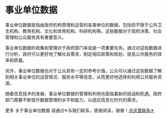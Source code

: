 # 事业单位数据

事业单位数据是指由政府机构管理和运营的各类单位的数据，包括但不限于公共卫生机构、教育机构、文化和体育机构、科研机构等。这些数据对于政府决策、社会管理和公众服务具有重要意义。

事业单位数据的收集和管理对于政府部门来说是一项重要任务。通过对这些数据进行分析，政府可以更好地了解社会需求，制定相应政策和规划，提高公共服务的效率和质量。

另外，事业单位数据也对于公众具有一定的参考价值。公众可以通过这些数据了解到相关事业单位的运营情况、服务水平等信息，从而更好地选择和利用公共服务资源。

随着信息技术的发展，事业单位数据的管理和利用也面临着新的挑战和机遇。政府部门需要不断提升数据管理的水平和能力，以适应信息化时代的需求。

更多 关于事业单位数据 请通过✈与我们联系，感谢阅读，谢谢！[点这里联系✈](https://ss.k02.cc)
